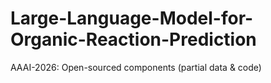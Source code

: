 # Large-Language-Model-for-Organic-Reaction-Prediction
AAAI-2026: Open-sourced components (partial data &amp; code)
